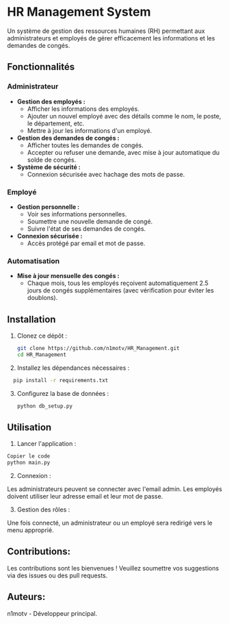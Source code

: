# HR Management System

Un système de gestion des ressources humaines (RH) permettant aux administrateurs et employés de gérer efficacement les informations et les demandes de congés.

## Fonctionnalités

### Administrateur
- **Gestion des employés :**
  - Afficher les informations des employés.
  - Ajouter un nouvel employé avec des détails comme le nom, le poste, le département, etc.
  - Mettre à jour les informations d'un employé.
- **Gestion des demandes de congés :**
  - Afficher toutes les demandes de congés.
  - Accepter ou refuser une demande, avec mise à jour automatique du solde de congés.
- **Système de sécurité :**
  - Connexion sécurisée avec hachage des mots de passe.

### Employé
- **Gestion personnelle :**
  - Voir ses informations personnelles.
  - Soumettre une nouvelle demande de congé.
  - Suivre l'état de ses demandes de congés.
- **Connexion sécurisée :**
  - Accès protégé par email et mot de passe.

### Automatisation
- **Mise à jour mensuelle des congés :**
  - Chaque mois, tous les employés reçoivent automatiquement 2.5 jours de congés supplémentaires (avec vérification pour éviter les doublons).

## Installation

1. Clonez ce dépôt :
   ```bash
   git clone https://github.com/n1motv/HR_Management.git
   cd HR_Management
   ```
2. Installez les dépendances nécessaires :
 ```bash
   pip install -r requirements.txt
   ```
3. Configurez la base de données :
   ```bash
   python db_setup.py
   ```

## Utilisation
1. Lancer l'application :

  ```bash
Copier le code
python main.py
  ```
2. Connexion :

Les administrateurs peuvent se connecter avec l'email admin.
Les employés doivent utiliser leur adresse email et leur mot de passe.

3. Gestion des rôles :

Une fois connecté, un administrateur ou un employé sera redirigé vers le menu approprié.

## Contributions:

Les contributions sont les bienvenues ! Veuillez soumettre vos suggestions via des issues ou des pull requests.

## Auteurs:

n1motv - Développeur principal.
